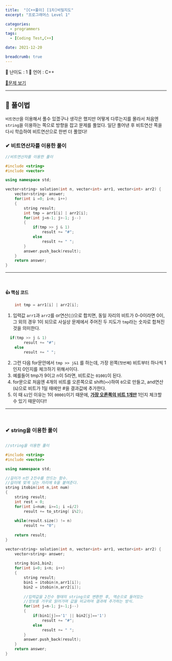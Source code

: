 ```yaml
---
title:  "[C++풀이] [1차]비밀지도"
excerpt: "프로그래머스 Level 1"

categories:
  - programmers
tags:
  - [Coding Test,C++]

date: 2021-12-20

breadcrumb: true
---
```


<div class="notice--warning" markdown=1>
 <span>📄 난이도 : 1      </span> 
 <span>📄 언어 : C++  </span> 

 </div>
 


 [📂문제 보기](https://programmers.co.kr/learn/courses/30/lessons/17681?language=cpp) 

***
##  🔶 풀이법

`비트연산`을 이용해서 풀수 있겠구나 생각은 했지만 어떻게 다루는지를 몰라서 처음엔 `string`을 이용하는 쪽으로 방향을 잡고 문제를 풀었다. 일단 풀어낸 후 비트연산 쪽을 다시 학습하여 비트연산으로 한번 더 풀었다! 

### ✔ 비트연산자를 이용한 풀이

```c++
//비트연산자를 이용한 풀이

#include <string>
#include <vector>

using namespace std;

vector<string> solution(int n, vector<int> arr1, vector<int> arr2) {
    vector<string> answer;
    for(int i =0; i<n; i++)
    {
        string result;
        int tmp = arr1[i] | arr2[i];
        for(int j=n-1; j>-1; j--)
        {
            if(tmp >> j & 1)
                result += "#";
            else 
                result += " ";
        }   
        answer.push_back(result);
    }
    return answer;
}
```
--- 
<br>

#### 👍 핵심 코드 

```c++
    int tmp = arr1[i] | arr2[i];
```
1.  입력값 `arr1`과 `arr2`를 or연산(`|`)으로 합치면, 동일 자리의 비트가 0-0이라면 0이, 그 외의 경우 1이 되므로 사실상 문제에서 주어진 두 지도가 `tmp`라는 숫자로 합쳐진 것을 의미한다.

```c++
  if(tmp >> j & 1)
        result += "#";
    else 
        result += " ";
```
2. 그런 다음 for문안에서 `tmp >> j&1` 를 하는데, 가장 왼쪽(`첫번째`) 비트부터 하나씩 1인지 0인지를 체크하기 위해서이다.
3. 예를들어 tmp가 9이고 n이 5라면, 비트로는 `01001`이 된다. 
4. for문으로 처음엔 4개의 비트를 오른쪽으로 shift(`>>`)하여 `0`으로 만들고, and연산(`&`)으로 비트가 1일 때에만 #을 결과값에 추가한다.
5. 이 때  `&1`인 이유는 1이 `00001`이기 때문에, **<u>가장 오른쪽의 비트 1개만</u>** 1인지 체크할 수 있기 때문이다!!


--- 
<br>

### ✔ string을 이용한 풀이

```c++

//string을 이용한 풀이

#include <string>
#include <vector>

using namespace std;

//길이가 n인 2진수를 만드는 함수.
//길이에 맞게 남는 자리에 0을 붙여준다.
string itobin(int n,int num)
{
    string result;
    int rest = 0;
    for(int i=num; i>=1; i =i/2)
        result += to_string( i%2);
    
    while(result.size() != n)
        result += "0";
    
    return result;
}

vector<string> solution(int n, vector<int> arr1, vector<int> arr2) {
    vector<string> answer;
    
    string bin1,bin2;
    for(int i=0; i<n; i++)
    {
        string result;
        bin1 = itobin(n,arr1[i]);
        bin2 = itobin(n,arr2[i]);
        
        //입력값을 2진수 형태의 string으로 변환한 후, 역순으로 들어있는
        //정보를 거꾸로 읽어가며 값을 비교하여 결과에 추가하는 방식.
        for(int j=n-1; j>-1;j--)
        {
            if(bin1[j]=='1' || bin2[j]=='1')
                result += "#";
            else 
                result += " ";
        }
        answer.push_back(result);
    }
    return answer;
}
```


